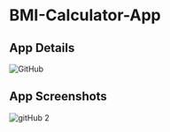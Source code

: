 # BMI-Calculator-App

## App Details

![GitHub](https://github.com/user-attachments/assets/99c6420d-fd1c-47d1-8af6-bbcff068390f)


## App Screenshots

![gitHub 2](https://github.com/user-attachments/assets/239e612d-1159-491f-a323-cd9f68141b52)

